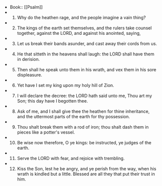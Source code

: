 - Book:: [[Psalm]]
- 1. Why do the heathen rage, and the people imagine a vain thing?
- 2. The kings of the earth set themselves, and the rulers take counsel together, against the LORD, and against his anointed, saying,
- 3. Let us break their bands asunder, and cast away their cords from us.
- 4. He that sitteth in the heavens shall laugh: the LORD shall have them in derision.
- 5. Then shall he speak unto them in his wrath, and vex them in his sore displeasure.
- 6. Yet have I set my king upon my holy hill of Zion.
- 7. I will declare the decree: the LORD hath said unto me, Thou art my Son; this day have I begotten thee.
- 8. Ask of me, and I shall give thee the heathen for thine inheritance, and the uttermost parts of the earth for thy possession.
- 9. Thou shalt break them with a rod of iron; thou shalt dash them in pieces like a potter's vessel.
- 10. Be wise now therefore, O ye kings: be instructed, ye judges of the earth.
- 11. Serve the LORD with fear, and rejoice with trembling.
- 12. Kiss the Son, lest he be angry, and ye perish from the way, when his wrath is kindled but a little. Blessed are all they that put their trust in him.
